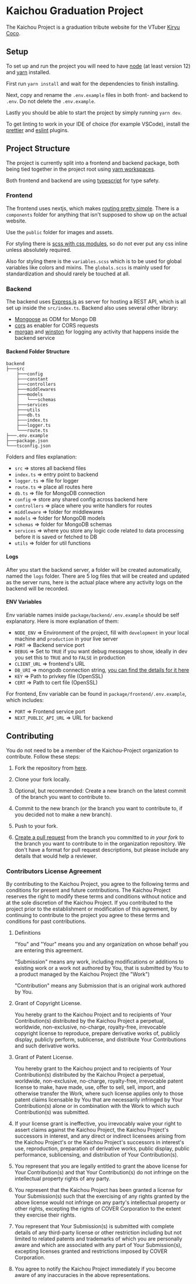 # Kaichou Graduation Project

The Kaichou Project is a graduation tribute website for the VTuber [Kiryu Coco](https://www.youtube.com/channel/UCS9uQI-jC3DE0L4IpXyvr6w).

## Setup

To set up and run the project you will need to have [node](https://nodejs.org/en/) (at least version 12) and [yarn](https://yarnpkg.com/) installed.

First run `yarn install` and wait for the dependencies to finish installing.

Next, copy and rename the `.env.example` files in both front- and backend to `.env`. Do not delete the `.env.example`.

Lastly you should be able to start the project by simply running `yarn dev`.

To get linting to work in your IDE of choice (for example VSCode), install the [prettier](https://marketplace.visualstudio.com/items?itemName=esbenp.prettier-vscode) and [eslint](https://marketplace.visualstudio.com/items?itemName=dbaeumer.vscode-eslint) plugins.

## Project Structure

The project is currently split into a frontend and backend package, both being tied together in the project root using [yarn workspaces](https://classic.yarnpkg.com/en/docs/workspaces/).

Both frontend and backend are using [typescript](https://www.typescriptlang.org/docs/) for type safety.

### Frontend

The frontend uses nextjs, which makes [routing pretty simple](https://nextjs.org/docs/routing/introduction). There is a `components` folder for anything that isn't supposed to show up on the actual website.

Use the `public` folder for images and assets.

For styling there is [scss with css modules](https://nextjs.org/docs/basic-features/built-in-css-support), so do not ever put any css inline unless absolutely required.

Also for styling there is the `variables.scss` which is to be used for global variables like colors and mixins.
The `globals.scss` is mainly used for standardization and should rarely be touched at all.

### Backend

The backend uses [Express.js](https://expressjs.com/) as server for hosting a REST API, which is all set up inside the `src/index.ts`.
Backend also uses several other library:

- [Mongoose](https://expressjs.com/) as ODM for Mongo DB
- [cors](https://www.npmjs.com/package/cors) as enabler for CORS requests
- [morgan](https://www.npmjs.com/package/morgan) and [winston](https://www.npmjs.com/package/winston) for logging any activity that happens inside the backend service

#### Backend Folder Structure

```
backend
├───src
    ├───config
    ├───constant
    ├───controllers
    ├───middlewares
    ├───models
    │   └───schemas
    ├───services
    ├───utils
    ├───db.ts
    ├───index.ts
    ├───logger.ts
    └───route.ts
├───.env.example
├───package.json
└───tsconfig.json
```

Folders and files explanation:

- `src` => stores all backend files
- `index.ts` => entry point to backend
- `logger.ts` => file for logger
- `route.ts` => place all routes here
- `db.ts` => file for MongoDB connection
- `config` => store any shared config across backend here
- `controllers` => place where you write handlers for routes
- `middleware` => folder for middlewares
- `models` => folder for MongoDB models
- `schemas` => folder for MongoDB schemas
- `services` => where you store any logic code related to data processing before it is saved or fetched to DB
- `utils` => folder for util functions

#### Logs

After you start the backend server, a folder will be created automatically, named the `logs` folder. There are 5 log files that will be created and updated as the server runs, here is the actual place where any activity logs on the backend will be recorded.

#### ENV Variables

Env variable names inside `package/backend/.env.example` should be self explanatory. Here is more explanation of them:

- `NODE_ENV` => Environment of the project, fill with `development` in your local machine and `production` in your live server
- `PORT` => Backend service port
- `DEBUG` => Set to `TRUE` if you want debug messages to show, ideally in dev you set this to `TRUE` and to `FALSE` in production
- `CLIENT_URL` => frontend's URL
- `DB_URI` => mongodb connection string, [you can find the details for it here](https://docs.mongodb.com/manual/reference/connection-string/)
- `KEY` => Path to privkey file (OpenSSL)
- `CERT` => Path to cert file (OpenSSL)

For frontend, Env variable can be found in `package/frontend/.env.example`, which includes:

- `PORT` => Frontend service port
- `NEXT_PUBLIC_API_URL` => URL for backend

## Contributing

You do not need to be a member of the Kaichou-Project organization to contribute. Follow these steps:

1. Fork the repository from [here](https://github.com/Kaichou-Project/kaichou-graduation).

2. Clone your fork locally.

3. Optional, but recommended: Create a new branch on the latest commit of the branch you want to contribute to.

4. Commit to the new branch (or the branch you want to contribute to, if you decided not to make a new branch).

5. Push to your fork.

6. [Create a pull request](https://github.com/Kaichou-Project/kaichou-graduation/pulls) from the branch you committed to _in your fork_ to the branch you want to contribute to in the organization repository. We don't have a format for pull request descriptions, but please include any details that would help a reviewer.

### Contributors License Agreement

By contributing to the Kaichou Project, you agree to the following terms and conditions for present and future contributions. The Kaichou Project reserves the right to modify these terms and conditions without notice and at the sole discretion of the Kaichou Project. If you contributed to the project prior to the establishment or modification of this agreement, by continuing to contribute to the project you agree to these terms and conditions for past contributions.

1. Definitions

   "You" and "Your" means you and any organization on whose behalf you are entering this agreement.

   "Submission" means any work, including modifications or additions to existing work or a work not authored by You, that is submitted by You to a product managed by the Kaichou Project (the "Work")

   "Contribution" means any Submission that is an original work authored by You.

2. Grant of Copyright License.

   You hereby grant to the Kaichou Project and to recipients of Your Contribution(s) distributed by the Kaichou Project a perpetual, worldwide, non-exclusive, no-charge, royalty-free, irrevocable copyright license to reproduce, prepare derivative works of, publicly display, publicly perform, sublicense, and distribute Your Contributions and such derivative works.

3. Grant of Patent License.

   You hereby grant to the Kaichou project and to recipients of Your Contribution(s) distributed by the Kaichou Project a perpetual, worldwide, non-exclusive, no-charge, royalty-free, irrevocable patent license to make, have made, use, offer to sell, sell, import, and otherwise transfer the Work, where such license applies only to those patent claims licensable by You that are necessarily infringed by Your Contribution(s) alone or in combination with the Work to which such Contribution(s) was submitted.

4. If your license grant is ineffective, you irrevocably waive your right to assert claims against the Kaichou Project, the Kaichou Project's successors in interest, and any direct or indirect licensees arising from the Kaichou Project's or the Kaichou Project's successors in interest's use, reproduction, preparation of derivative works, public display, public performance, sublicensing, and distribution of Your Contribution(s).

5. You represent that you are legally entitled to grant the above license for Your Contribution(s) and that Your Contribution(s) do not infringe on the intellectual property rights of any party.

6. You represent that the Kaichou Project has been granted a license for Your Submission(s) such that the exercising of any rights granted by the above license would not infringe on any party's intellectual property or other rights, excepting the rights of COVER Corporation to the extent they exercise their rights.

7. You represent that Your Submission(s) is submitted with complete details of any third-party license or other restriction including but not limited to related patents and trademarks of which you are personally aware and which are associated with any part of Your Submission(s), excepting licenses granted and restrictions imposed by COVER Corporation.

8. You agree to notify the Kaichou Project immediately if you become aware of any inaccuracies in the above representations.
